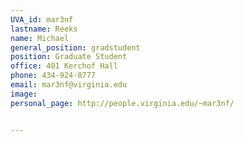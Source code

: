 ```yaml
---
UVA_id: mar3nf
lastname: Reeks
name: Michael
general_position: gradstudent
position: Graduate Student
office: 401 Kerchof Hall
phone: 434-924-8777
email: mar3nf@virginia.edu
image:
personal_page: http://people.virginia.edu/~mar3nf/


---
```

